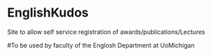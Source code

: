 # EnglishKudos
Site to allow self service registration of awards/publications/Lectures

#To be used by faculty of the Englosh Department at UoMichigan
